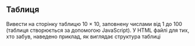 ## Таблиця

Вивести на сторінку таблицю 10 × 10, заповнену числами від 1 до 100 (таблиця створюється за допомогою JavaScript).
У HTML файлі для тих, хто забув, наведено приклад, як виглядає структура таблиці 